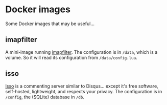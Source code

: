 # Docker images

Some Docker images that may be useful…


## imapfilter

A mini-image running [imapfilter](https://github.com/lefcha/imapfilter). The
configuration is in `/data`, which is a volume. So it will read its configuration from
`/data/config.lua`.


## isso

[Isso](https://posativ.org/isso/) is a commenting server similar to Disqus…
except it's free software, self-hosted, lightweight, and respects your privacy.
The configuration is in `/config`, the (SQLite) database in `/db`.
